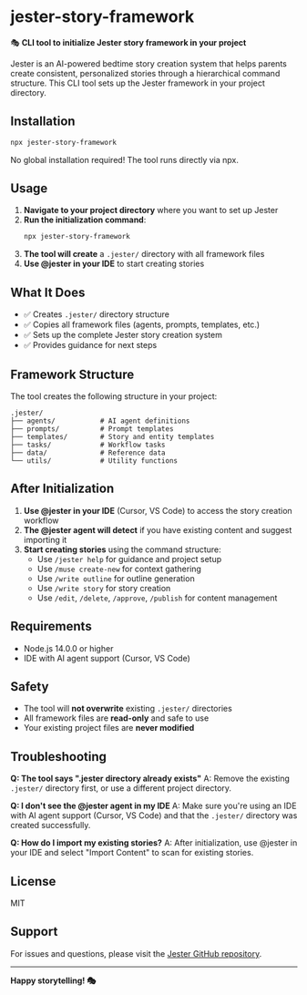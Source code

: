 # jester-story-framework

🎭 **CLI tool to initialize Jester story framework in your project**

Jester is an AI-powered bedtime story creation system that helps parents create consistent, personalized stories through a hierarchical command structure. This CLI tool sets up the Jester framework in your project directory.

## Installation

```bash
npx jester-story-framework
```

No global installation required! The tool runs directly via npx.

## Usage

1. **Navigate to your project directory** where you want to set up Jester
2. **Run the initialization command**:
   ```bash
   npx jester-story-framework
   ```
3. **The tool will create** a `.jester/` directory with all framework files
4. **Use @jester in your IDE** to start creating stories

## What It Does

- ✅ Creates `.jester/` directory structure
- ✅ Copies all framework files (agents, prompts, templates, etc.)
- ✅ Sets up the complete Jester story creation system
- ✅ Provides guidance for next steps

## Framework Structure

The tool creates the following structure in your project:

```
.jester/
├── agents/           # AI agent definitions
├── prompts/          # Prompt templates
├── templates/        # Story and entity templates
├── tasks/            # Workflow tasks
├── data/             # Reference data
└── utils/            # Utility functions
```

## After Initialization

1. **Use @jester in your IDE** (Cursor, VS Code) to access the story creation workflow
2. **The @jester agent will detect** if you have existing content and suggest importing it
3. **Start creating stories** using the command structure:
   - Use `/jester help` for guidance and project setup
   - Use `/muse create-new` for context gathering
   - Use `/write outline` for outline generation
   - Use `/write story` for story creation
   - Use `/edit`, `/delete`, `/approve`, `/publish` for content management

## Requirements

- Node.js 14.0.0 or higher
- IDE with AI agent support (Cursor, VS Code)

## Safety

- The tool will **not overwrite** existing `.jester/` directories
- All framework files are **read-only** and safe to use
- Your existing project files are **never modified**

## Troubleshooting

**Q: The tool says ".jester directory already exists"**
A: Remove the existing `.jester/` directory first, or use a different project directory.

**Q: I don't see the @jester agent in my IDE**
A: Make sure you're using an IDE with AI agent support (Cursor, VS Code) and that the `.jester/` directory was created successfully.

**Q: How do I import my existing stories?**
A: After initialization, use @jester in your IDE and select "Import Content" to scan for existing stories.

## License

MIT

## Support

For issues and questions, please visit the [Jester GitHub repository](https://github.com/jester-story-framework/jester-story-framework).

---

**Happy storytelling! 🎭**

